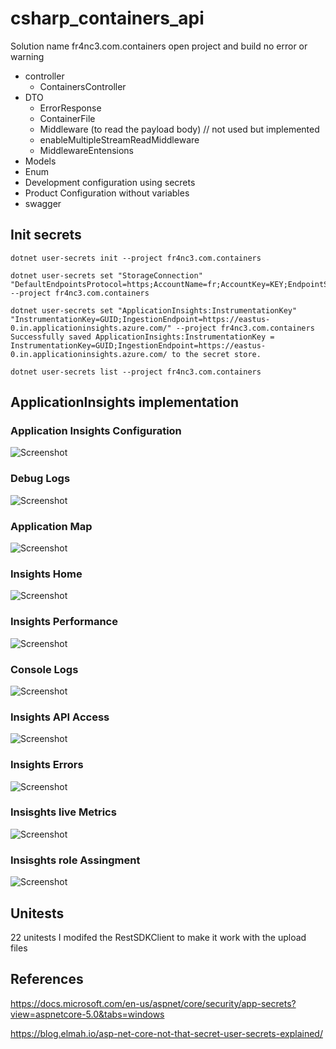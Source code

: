 # csharp_containers_api

Solution name fr4nc3.com.containers
open project and build no error or warning

- controller
  - ContainersController
- DTO
  - ErrorResponse
  - ContainerFile
  - Middleware (to read the payload body) // not used but implemented
  - enableMultipleStreamReadMiddleware
  - MiddlewareEntensions
- Models
- Enum
- Development configuration using secrets
- Product Configuration without variables
- swagger

## Init secrets

```
dotnet user-secrets init --project fr4nc3.com.containers
```

```
dotnet user-secrets set "StorageConnection" "DefaultEndpointsProtocol=https;AccountName=fr;AccountKey=KEY;EndpointSuffix=core.windows.net" --project fr4nc3.com.containers
```

```
dotnet user-secrets set "ApplicationInsights:InstrumentationKey" "InstrumentationKey=GUID;IngestionEndpoint=https://eastus-0.in.applicationinsights.azure.com/" --project fr4nc3.com.containers
Successfully saved ApplicationInsights:InstrumentationKey = InstrumentationKey=GUID;IngestionEndpoint=https://eastus-0.in.applicationinsights.azure.com/ to the secret store.
```

```
dotnet user-secrets list --project fr4nc3.com.containers

```

## ApplicationInsights implementation

### Application Insights Configuration

![Screenshot](images/appinsighs_configuration.png)

### Debug Logs

![Screenshot](images/debug_logs.png)

### Application Map

![Screenshot](images/insights_application_map.png)

### Insights Home

![Screenshot](images/insights_home.png)

### Insights Performance

![Screenshot](images/insights_performance.png)

### Console Logs

![Screenshot](images/consolelogs.png)

### Insights API Access

![Screenshot](images/insights_api_access.png)

### Insights Errors

![Screenshot](images/insights_failures.png)

### Insisghts live Metrics

![Screenshot](images/insights_live_metrics.png)

### Insisghts role Assingment

![Screenshot](images/insights_role_assign.png)

## Unitests

22 unitests
I modifed the RestSDKClient to make it work with the upload files

## References

https://docs.microsoft.com/en-us/aspnet/core/security/app-secrets?view=aspnetcore-5.0&tabs=windows

https://blog.elmah.io/asp-net-core-not-that-secret-user-secrets-explained/
